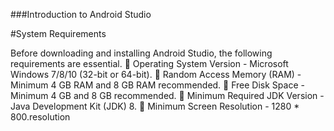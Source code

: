 ###Introduction to Android Studio

#System Requirements

Before downloading and installing Android Studio, the following requirements are essential.
 Operating System Version - Microsoft Windows 7/8/10 (32-bit or 64-bit).
 Random Access Memory (RAM) - Minimum 4 GB RAM and 8 GB RAM recommended.
 Free Disk Space - Minimum 4 GB and 8 GB recommended.
 Minimum Required JDK Version - Java Development Kit (JDK) 8.
 Minimum Screen Resolution - 1280 * 800.resolution
